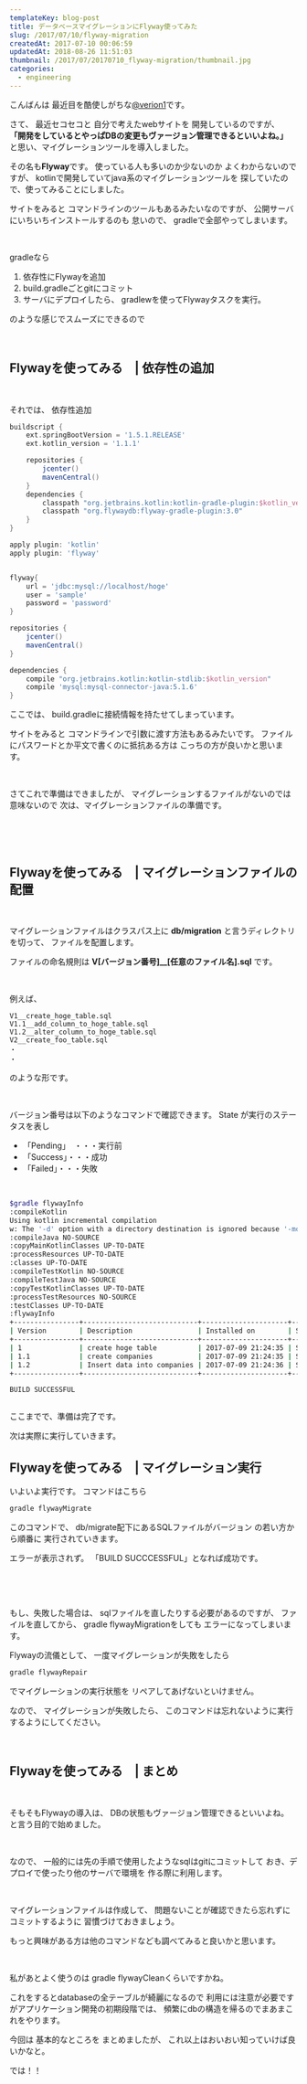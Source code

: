 ```yaml
---
templateKey: blog-post
title: データベースマイグレーションにFlyway使ってみた
slug: /2017/07/10/flyway-migration
createdAt: 2017-07-10 00:06:59
updatedAt: 2018-08-26 11:51:03
thumbnail: /2017/07/20170710_flyway-migration/thumbnail.jpg
categories:
  - engineering
---
```


こんばんは
最近目を酷使しがちな<a href="https://twitter.com/version1_2017?lang=ja">@verion1</a>です。


さて、
最近セコセコと
自分で考えたwebサイトを
開発しているのですが、
**「開発をしているとやっぱDBの変更もヴァージョン管理できるといいよね。」**
と思い、マイグレーションツールを導入しました。

<div class="after-intro"></div>

その名も<strong>Flyway</strong>です。
使っている人も多いのか少ないのか
よくわからないのですが、
kotlinで開発していてjava系のマイグレーションツールを
探していたので、使ってみることにしました。


サイトをみると
コマンドラインのツールもあるみたいなのですが、
公開サーバにいちいちインストールするのも
怠いので、
gradleで全部やってしまいます。

&nbsp;

gradleなら
1. 依存性にFlywayを追加
2. build.gradleごとgitにコミット
3. サーバにデプロイしたら、 gradlewを使ってFlywayタスクを実行。

のような感じでスムーズにできるので

&nbsp;
<h2 class="chapter">Flywayを使ってみる　| 依存性の追加</h2>
&nbsp;

それでは、
依存性追加
```groovy
buildscript {
    ext.springBootVersion = '1.5.1.RELEASE'
    ext.kotlin_version = '1.1.1'

    repositories {
        jcenter()
        mavenCentral()
    }
    dependencies {
        classpath "org.jetbrains.kotlin:kotlin-gradle-plugin:$kotlin_version"
        classpath "org.flywaydb:flyway-gradle-plugin:3.0"
    }
}

apply plugin: 'kotlin'
apply plugin: 'flyway'


flyway{
    url = 'jdbc:mysql://localhost/hoge'
    user = 'sample'
    password = 'password'
}

repositories {
    jcenter()
    mavenCentral()
}

dependencies {
    compile "org.jetbrains.kotlin:kotlin-stdlib:$kotlin_version"
    compile 'mysql:mysql-connector-java:5.1.6'
}


```

ここでは、
build.gradleに接続情報を持たせてしまっています。

<div class="mid-article"></div>

サイトをみると
コマンドラインで引数に渡す方法もあるみたいです。
ファイルにパスワードとか平文で書くのに抵抗ある方は
こっちの方が良いかと思います。

&nbsp;

さてこれで準備はできましたが、
マイグレーションするファイルがないのでは意味ないので
次は、マイグレーションファイルの準備です。

&nbsp;

&nbsp;
<h2 class="chapter">Flywayを使ってみる　| マイグレーションファイルの配置</h2>
&nbsp;

マイグレーションファイルはクラスパス上に
**db/migration**
と言うディレクトリを切って、
ファイルを配置します。

ファイルの命名規則は
**V[バージョン番号]__[任意のファイル名].sql**
です。

&nbsp;

例えば、
```
V1__create_hoge_table.sql
V1.1__add_column_to_hoge_table.sql
V1.2__alter_column_to_hoge_table.sql
V2__create_foo_table.sql
・
・
```
のような形です。

&nbsp;

バージョン番号は以下のようなコマンドで確認できます。
State が実行のステータスを表し
* 「Pending」　・・・実行前
* 「Success」・・・成功
* 「Failed」・・・失敗

&nbsp;
```bash
$gradle flywayInfo
:compileKotlin
Using kotlin incremental compilation
w: The '-d' option with a directory destination is ignored because '-module' is specified
:compileJava NO-SOURCE
:copyMainKotlinClasses UP-TO-DATE
:processResources UP-TO-DATE
:classes UP-TO-DATE
:compileTestKotlin NO-SOURCE
:compileTestJava NO-SOURCE
:copyTestKotlinClasses UP-TO-DATE
:processTestResources NO-SOURCE
:testClasses UP-TO-DATE
:flywayInfo
+----------------+----------------------------+---------------------+---------+
| Version        | Description                | Installed on        | State   |
+----------------+----------------------------+---------------------+---------+
| 1              | create hoge table          | 2017-07-09 21:24:35 | Success |
| 1.1            | create companies           | 2017-07-09 21:24:35 | Success |
| 1.2            | Insert data into companies | 2017-07-09 21:24:36 | Success |
+----------------+----------------------------+---------------------+---------+

BUILD SUCCESSFUL



```
ここまでで、準備は完了です。

次は実際に実行していきます。

<h2 class="chapter">Flywayを使ってみる　| マイグレーション実行</h2>

いよいよ実行です。
コマンドはこちら
```bash
gradle flywayMigrate
```
このコマンドで、
db/migrate配下にあるSQLファイルがバージョン
の若い方から順番に
実行されていきます。

エラーが表示されず。
「BUILD SUCCCESSFUL」となれば成功です。

&nbsp;

&nbsp;

もし、失敗した場合は、
sqlファイルを直したりする必要があるのですが、
ファイルを直してから、
gradle flywayMigrationをしても
エラーになってしまいます。

Flywayの流儀として、
一度マイグレーションが失敗をしたら
```bash
gradle flywayRepair
```

でマイグレーションの実行状態を
リペアしてあげないといけません。

なので、
マイグレーションが失敗したら、
このコマンドは忘れないように実行するようにしてください。

&nbsp;
<h2 class="chapter">Flywayを使ってみる　| まとめ</h2>
&nbsp;

そもそもFlywayの導入は、
DBの状態もヴァージョン管理できるといいよね。
と言う目的で始めました。

&nbsp;

なので、
一般的には先の手順で使用したようなsqlはgitにコミットして
おき、デプロイで使ったり他のサーバで環境を
作る際に利用します。

&nbsp;

マイグレーションファイルは作成して、
問題ないことが確認できたら忘れずにコミットするように
習慣づけておきましょう。

もっと興味がある方は他のコマンドなども調べてみると良いかと思います。

&nbsp;

私があとよく使うのは
gradle flywayCleanくらいですかね。

これをするとdatabaseの全テーブルが綺麗になるので
利用には注意が必要ですがアプリケーション開発の初期段階では、
頻繁にdbの構造を帰るのでまあまこれをやります。

今回は
基本的なところを
まとめましたが、
これ以上はおいおい知っていけば良いかなと。

では！！
